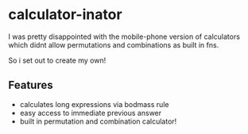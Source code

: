# calculator-inator

I was pretty disappointed with the mobile-phone version of calculators which didnt allow permutations and combinations as built in fns.

So i set out to create my own!

## Features
- calculates long expressions via bodmass rule
- easy access to immediate previous answer
- built in permutation and combination calculator!
